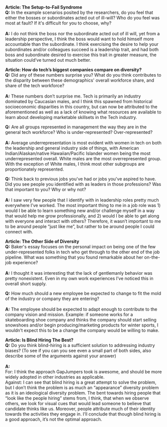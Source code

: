 
<strong>Article: The Setup-to-Fail Syndrome</strong><br>
<strong>Q:</strong>   In the example scenarios posited by the researchers, do you feel that either the bosses or subordinates acted out of ill-will? Who do you feel was most at fault? If it's difficult for you to choose, why? <br><br><strong>A:</strong>   I do not think the boss nor the subordinate acted out of ill will, yet from a leadership perspective, I think the boss would want to hold himself more accountable than the subordinate. I think exercising the desire to help your subordinates and/or colleagues succeed is a leadership trait, and had both boss and subordinate desired to exercise this trait in greater measure, the situation could’ve turned out much better.


<strong>Article: How do tech’s biggest companies compare on diversity?</strong><br>
<strong>Q:</strong>   Did any of these numbers surprise you? What do you think contributes to the disparity between these demographics' overall workforce share, and share of the tech workforce? <br><br> <strong>A:</strong>  These numbers don’t surprise me. Tech is primarily an industry dominated by Caucasian males, and I think this spawned from historical socioeconomic disparities in this country, but can now be attributed to the aforementioned as well as a lack of knowing what resources are available to learn about developing marketable skillsets in the Tech industry.

<strong>Q:</strong>    Are all groups represented in management the way they are in the general tech workforce? Who is under-represented? Over-represented? <br><br> <strong>A:</strong>   Average underrepresentation is most evident with women in tech on both the leadership and general industry side of things, with American Indian/Alaskan/native Hawaiian/Pacific Islander women being the most underrepresented overall. White males are the most overrepresented group. With the exception of White males, I think most other subgroups are proportionately represented.

<strong>Q:</strong>    Think back to previous jobs you've had or jobs you've aspired to have. Did you see people you identified with as leaders in those professions? Was that important to you? Why or why not? <br><br><strong>A:</strong>   I saw very few people that I identify with in leadership roles pretty much everywhere I’ve worked. The most important thing to me in a job role was 1) would I be able to learn something new and/or challenge myself in a way that would help me grow professionally, and 2) would I be able to get along with everyone and interact with others? Therefore, it wasn’t important to me to be around people “just like me”, but rather to be around people I could connect with.


<strong>Article: The Other Side of Diversity</strong><br>
<strong>Q:</strong>    Baker's essay focuses on the personal impact on being one of the few under-represented folks in tech who get through to the other end of the job pipeline. What was something that you found remarkable about her on-the-job experience? <br><br> <strong>A:</strong>   I thought it was interesting that the lack of gentlemanly behavior was pretty nonexistent. Even in my own work experiences I’ve noticed this in overall short supply.

<strong>Q:</strong>    How much should a new employee be expected to change to fit the mold of the industry or company they are entering? <br><br><strong>A:</strong>   The employee should be expected to adapt enough to contribute to the company vision and mission. Example: if someone works for a skateboarding shoe company and thinks the company should start selling snowshoes and/or begin producing/marketing products for winter sports, I wouldn’t expect this to be a change the company would be willing to make.<br>


<strong>Article: Is Blind Hiring The Best?</strong><br>
<strong>Q:</strong>    Do you think blind-hiring is a sufficient solution to addressing industry biases? (To see if you can you see even a small part of both sides, also describe some of the arguments against your answer) <br><br> <strong>A:</strong><br> For: I think the approach GapJumpers took is awesome, and should be more widely adopted in other industries as applicable.<br> Against: I can see that blind hiring is a great attempt to solve the problem, but I don’t think the problem is as much an “appearance” diversity problem as it is an ideological diversity problem. The bent towards hiring people that “look like the people hiring” stems from, I think, that when we observe others, we look for visual cues that would lead someone to believe that candidate thinks like us. Moreover, people attribute much of their identity towards the activities they engage in. I’ll conclude that though blind hiring is a good approach, it’s not the optimal approach.
